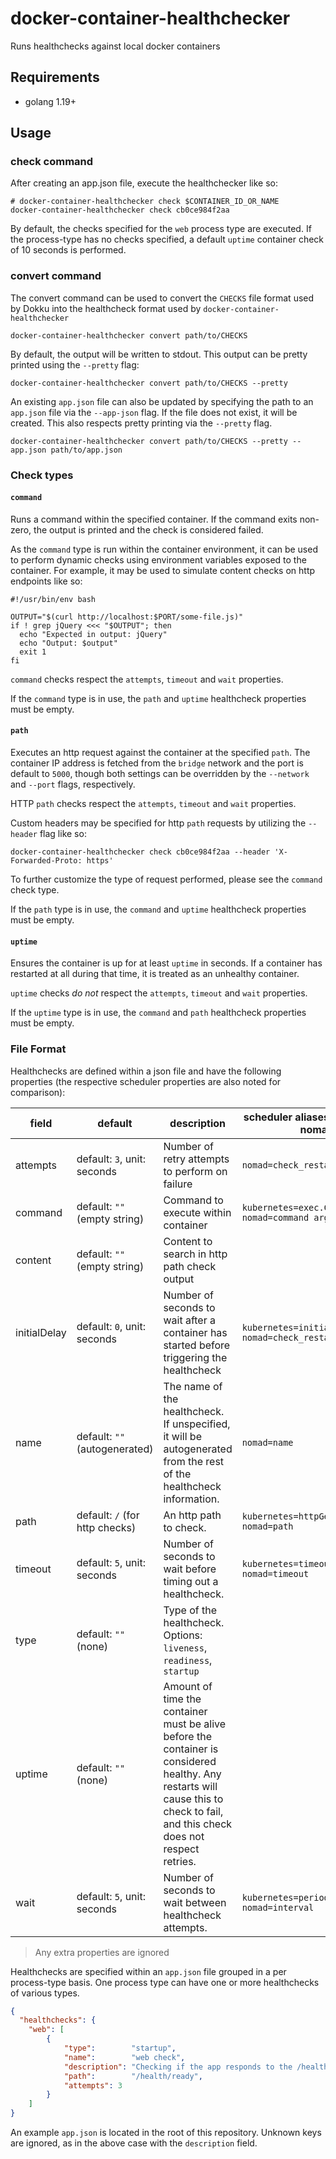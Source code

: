 # docker-container-healthchecker

Runs healthchecks against local docker containers

## Requirements

- golang 1.19+

## Usage

### check command

After creating an app.json file, execute the healthchecker like so:

```shell
# docker-container-healthchecker check $CONTAINER_ID_OR_NAME
docker-container-healthchecker check cb0ce984f2aa
```

By default, the checks specified for the `web` process type are executed. If the process-type has no checks specified, a default `uptime` container check of 10 seconds is performed.

### convert command

The convert command can be used to convert the `CHECKS` file format used by Dokku into the healthcheck format used by `docker-container-healthchecker`

```shell
docker-container-healthchecker convert path/to/CHECKS
```

By default, the output will be written to stdout. This output can be pretty printed using the `--pretty` flag:

```shell
docker-container-healthchecker convert path/to/CHECKS --pretty
```

An existing `app.json` file can also be updated by specifying the path to an `app.json` file via the `--app-json` flag. If the file does not exist, it will be created. This also respects pretty printing via the `--pretty` flag.

```shell
docker-container-healthchecker convert path/to/CHECKS --pretty --app.json path/to/app.json
```

### Check types

#### `command`

Runs a command within the specified container. If the command exits non-zero, the output is printed and the check is considered failed.

As the `command` type is run within the container environment, it can be used to perform dynamic checks using environment variables exposed to the container. For example, it may be used to simulate content checks on http endpoints like so:

```shell
#!/usr/bin/env bash

OUTPUT="$(curl http://localhost:$PORT/some-file.js)"
if ! grep jQuery <<< "$OUTPUT"; then
  echo "Expected in output: jQuery"
  echo "Output: $output"
  exit 1
fi
```

`command` checks respect the `attempts`, `timeout` and `wait` properties.

If the `command` type is in use, the `path` and `uptime` healthcheck properties must be empty.

#### `path`

Executes an http request against the container at the specified `path`. The container IP address is fetched from the `bridge` network and the port is default to `5000`, though both settings can be overridden by the `--network` and `--port` flags, respectively.

HTTP `path` checks respect the `attempts`, `timeout` and `wait` properties.

Custom headers may be specified for http `path` requests by utilizing the `--header` flag like so:

```shell
docker-container-healthchecker check cb0ce984f2aa --header 'X-Forwarded-Proto: https'
```

To further customize the type of request performed, please see the `command` check type.

If the `path` type is in use, the `command` and `uptime` healthcheck properties must be empty.

#### `uptime`

Ensures the container is up for at least `uptime` in seconds. If a container has restarted at all during that time, it is treated as an unhealthy container.

`uptime` checks _do not_ respect the `attempts`, `timeout` and `wait` properties.

If the `uptime` type is in use, the `command` and `path` healthcheck properties must be empty.

### File Format

Healthchecks are defined within a json file and have the following properties (the respective scheduler properties are also noted for comparison):

| field        | default                          | description                                    | scheduler aliases (kubernetes, nomad) |
|--------------|----------------------------------|------------------------------------------------|---------------------------------------|
| attempts     | default: `3`, unit: seconds      | Number of retry attempts to perform on failure | `nomad=check_restart.limit` |
| command      | default: `""` (empty string)     | Command to execute within container            | `kubernetes=exec.Command` `nomad=command args` |
| content      | default: `""` (empty string)     | Content to search in http path check output    | |
| initialDelay | default: `0`, unit: seconds      | Number of seconds to wait after a container has started before triggering the healthcheck | `kubernetes=initialDelaySeconds` `nomad=check_restart.grace` |
| name         | default: `""` (autogenerated)    | The name of the healthcheck. If unspecified, it will be autogenerated from the rest of the healthcheck information. | `nomad=name` |
| path         | default: `/` (for http checks)   | An http path to check. | `kubernetes=httpGet.path` `nomad=path` |
| timeout      | default: `5`, unit: seconds      | Number of seconds to wait before timing out a healthcheck. | `kubernetes=timeoutSeconds` `nomad=timeout` |
| type         | default: `""` (none)             | Type of the healthcheck. Options: `liveness`, `readiness`, `startup` | |
| uptime       | default: `""` (none)             | Amount of time the container must be alive before the container is considered healthy. Any restarts will cause this to check to fail, and this check does not respect retries. | |
| wait         | default: `5`, unit: seconds      | Number of seconds to wait between healthcheck attempts. | `kubernetes=periodSeconds` `nomad=interval` |

> Any extra properties are ignored

Healthchecks are specified within an `app.json` file grouped in a per process-type basis. One process type can have one or more healthchecks of various types.

```json
{
  "healthchecks": {
    "web": [
        {
            "type":        "startup",
            "name":        "web check",
            "description": "Checking if the app responds to the /health/ready endpoint",
            "path":        "/health/ready",
            "attempts": 3
        }
    ]
}
```

An example `app.json` is located in the root of this repository. Unknown keys are ignored, as in the above case with the `description` field.
